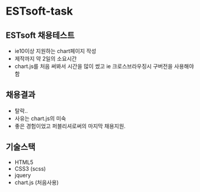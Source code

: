# ESTsoft-task

## ESTsoft 채용테스트
- ie10이상 지원하는 chart페이지 작성
- 제작까지 약 2일의 소요시간
- chart.js를 처음 써봐서 시간을 많이 썼고 ie 크로스브라우징시 구버전을 사용해야함

## 채용결과
- 탈락.. 
- 사유는 chart.js의 미숙
- 좋은 경험이었고 퍼블리셔로써의 마지막 채용지원.

## 기술스택
- HTML5
- CSS3 (scss)
- jquery
- chart.js (처음사용)
